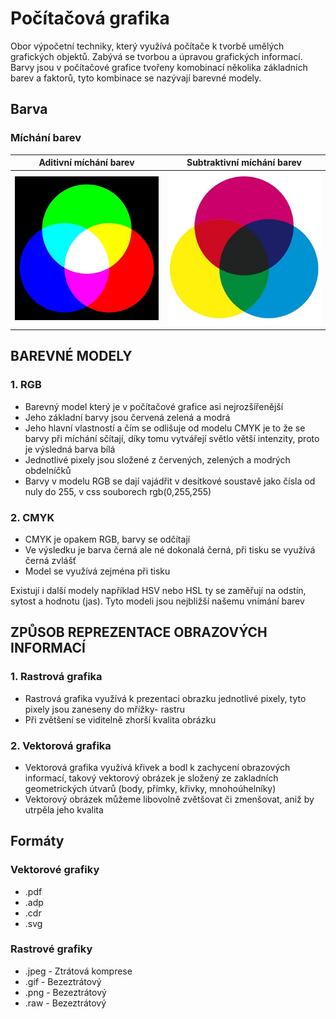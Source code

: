 # Počítačová grafika
Obor výpočetní techniky, který využívá počítače k tvorbě umělých grafických objektů. Zabývá se tvorbou a úpravou grafických informací. Barvy jsou v počítačové grafice tvořeny komobinací několika základních barev a faktorů, tyto kombinace se nazývají barevné modely.

## Barva
### Míchání barev
Aditivní míchání barev                                        | Subtraktivní míchání barev
:------------------------------------------------------------:|:-------------------------------------------------------------------:
![Aditivní míchání barev](images/aditivni-michani-barev.png)  | ![Subtraktivní míchání barev](images/subtraktivni-michani-barev.png)


## BAREVNÉ MODELY
### 1. RGB
- Barevný model který je v počítačové grafice asi nejrozšířenější
- Jeho základní barvy jsou červená zelená a modrá
- Jeho hlavní vlastností a čím se odlišuje od modelu CMYK je to že se barvy při míchání sčítají, díky tomu vytvářejí světlo větší intenzity, proto je výsledná barva bílá
- Jednotlivé pixely jsou složené z červených, zelených a modrých obdelníčků
- Barvy v modelu RGB se dají vajádřit v desítkové soustavě jako čísla od nuly do 255, v css souborech rgb(0,255,255)


### 2. CMYK
- CMYK je opakem RGB, barvy se odčítají
- Ve výsledku je barva černá ale né dokonalá černá, při tisku se využívá černá zvlášť
- Model se využívá zejména při tisku

Existují i další modely například HSV nebo HSL ty se zaměřují na odstín, sytost a hodnotu (jas). Tyto modeli jsou nejbližší našemu vnímání barev

## ZPŮSOB REPREZENTACE OBRAZOVÝCH INFORMACÍ
### 1. Rastrová grafika
- Rastrová grafika využívá k prezentaci obrazku jednotlivé pixely, tyto pixely jsou zaneseny do mřížky- rastru
- Při zvětšení se viditelně zhorší kvalita obrázku


### 2. Vektorová grafika
- Vektorová grafika využívá křivek a bodl k zachycení obrazových informací, takový vektorový obrázek je složený ze zakladních geometrických útvarů (body, přímky, křivky, mnohoúhelníky)
- Vektorový obrázek můžeme libovolně zvětšovat či zmenšovat, aniž by utrpěla jeho kvalita

## Formáty
### Vektorové grafiky
- .pdf
- .adp
- .cdr
- .svg

### Rastrové grafiky
- .jpeg - Ztrátová komprese
- .gif - Bezeztrátový
- .png - Bezeztrátový
- .raw - Bezeztrátový
